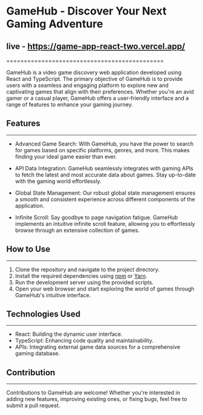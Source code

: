 # GameHub - Discover Your Next Gaming Adventure

## live - https://game-app-react-two.vercel.app/

=============================================

GameHub is a video game discovery web application developed using React and TypeScript. The primary objective of GameHub is to provide users with a seamless and engaging platform to explore new and captivating games that align with their preferences. Whether you're an avid gamer or a casual player, GameHub offers a user-friendly interface and a range of features to enhance your gaming journey.

## Features

---

- Advanced Game Search: With GameHub, you have the power to search for games based on specific platforms, genres, and more. This makes finding your ideal game easier than ever.

- API Data Integration: GameHub seamlessly integrates with gaming APIs to fetch the latest and most accurate data about games. Stay up-to-date with the gaming world effortlessly.

- Global State Management: Our robust global state management ensures a smooth and consistent experience across different components of the application.

- Infinite Scroll: Say goodbye to page navigation fatigue. GameHub implements an intuitive infinite scroll feature, allowing you to effortlessly browse through an extensive collection of games.

## How to Use

---

1.  Clone the repository and navigate to the project directory.
2.  Install the required dependencies using [npm](https://www.npmjs.com/) or [Yarn](https://yarnpkg.com/).
3.  Run the development server using the provided scripts.
4.  Open your web browser and start exploring the world of games through GameHub's intuitive interface.

## Technologies Used

---

- React: Building the dynamic user interface.
- TypeScript: Enhancing code quality and maintainability.
- APIs: Integrating external game data sources for a comprehensive gaming database.

## Contribution

---

Contributions to GameHub are welcome! Whether you're interested in adding new features, improving existing ones, or fixing bugs, feel free to submit a pull request.
